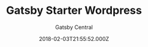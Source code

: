 ---
title: Gatsby Starter Wordpress
github: https://github.com/GatsbyCentral/gatsby-starter-wordpress
demo: https://gatsby-starter-wordpress.netlify.app/
author: Gatsby Central
ssg:
  - Gatsby
cms:
  - Wordpress
date: 2018-02-03T21:55:52.000Z
description: A GatsbyJS starter template that leverages the WordPress API, ACF and more
draft: false
publish_date: '2018-02-03T21:55:52Z'
update_date: '2021-04-02T10:22:52Z'
github_star: 396
github_fork: 141
---